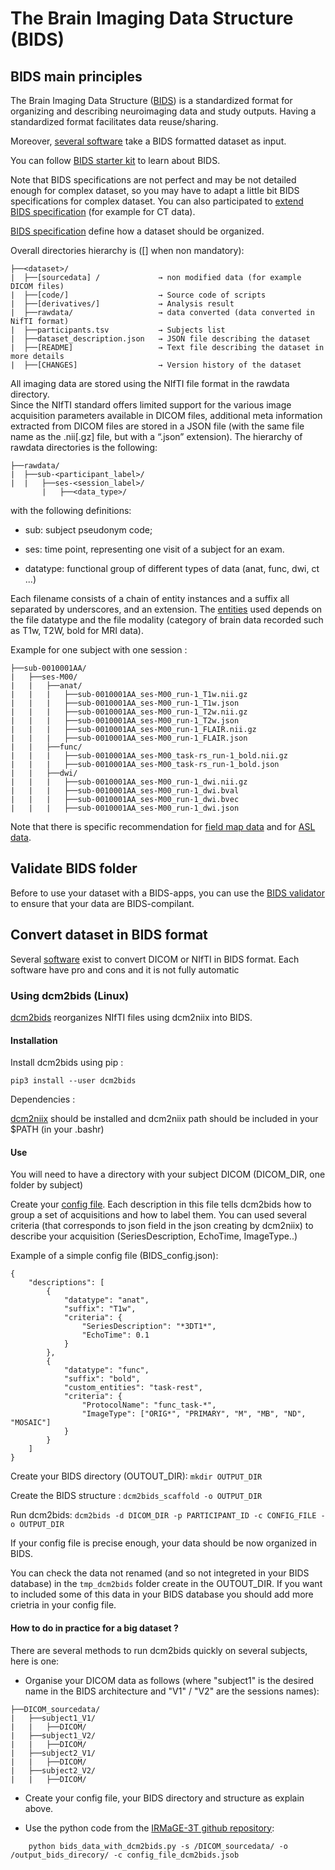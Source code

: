 
# The Brain Imaging Data Structure (BIDS)

## BIDS main principles 

The Brain Imaging Data Structure ([BIDS](https://bids.neuroimaging.io/)) is a standardized format for organizing and describing neuroimaging data and study outputs.
Having a standardized format facilitates data reuse/sharing. 

Moreover, [several software](https://bids-apps.neuroimaging.io/apps/ ) take a BIDS formatted dataset as input.

You can follow [BIDS starter kit](https://bids-standard.github.io/bids-starter-kit/) to learn about BIDS. 

Note that BIDS specifications are not perfect and may be not detailed enough for complex dataset, so you may have to adapt a little bit BIDS specifications for complex dataset. 
You can also participated to [extend BIDS specification]( https://bids.neuroimaging.io/get_involved.html) (for example for CT data). 

[BIDS specification](https://bids-specification.readthedocs.io/en/stable/) define how a dataset should be organized. 

Overall directories hierarchy is ([] when non mandatory):
```
├──<dataset>/
|  ├──[sourcedata] /	         → non modified data (for example DICOM files)
|  ├──[code/]	                 → Source code of scripts 
|  ├──[derivatives/]	         → Analysis result 
|  ├──rawdata/                   → data converted (data converted in NifTI format)
|  ├──participants.tsv	         → Subjects list 
|  ├──dataset_description.json   → JSON file describing the dataset
|  ├──[README]                   → Text file describing the dataset in more details 
|  ├──[CHANGES]	                 → Version history of the dataset
```

All imaging data are stored using the NIfTI file format in the rawdata directory.  
Since the NIfTI standard offers limited support for the various image acquisition parameters available in DICOM files, additional meta information extracted from DICOM files are stored in a JSON file (with the same file name as the .nii[.gz] file, but with a “.json” extension).
The hierarchy of rawdata directories is the following: 
```
├──rawdata/
|  ├──sub-<participant_label>/
|  |   ├──ses-<session_label>/
       |   ├──<data_type>/
```
with the following definitions:

- sub: subject pseudonym code;

- ses: time point, representing one visit of a subject for an exam.

- datatype: functional group of different types of data (anat, func, dwi, ct ...)

Each filename consists of a chain of entity instances and a suffix all separated by underscores, and an extension. 
The [entities](https://bids-specification.readthedocs.io/en/stable/appendices/entity-table.html) used depends on the file datatype and the file modality (category of brain data recorded such as T1w, T2W, bold for MRI data). 

 
Example for one subject with one session : 
```
├──sub-0010001AA/
|   ├──ses-M00/
|   |   ├──anat/
|   |   |   ├──sub-0010001AA_ses-M00_run-1_T1w.nii.gz
|   |   |   ├──sub-0010001AA_ses-M00_run-1_T1w.json
|   |   |   ├──sub-0010001AA_ses-M00_run-1_T2w.nii.gz
|   |   |   ├──sub-0010001AA_ses-M00_run-1_T2w.json
|   |   |   ├──sub-0010001AA_ses-M00_run-1_FLAIR.nii.gz
|   |   |   ├──sub-0010001AA_ses-M00_run-1_FLAIR.json
|   |   ├──func/
|   |   |   ├──sub-0010001AA_ses-M00_task-rs_run-1_bold.nii.gz
|   |   |   ├──sub-0010001AA_ses-M00_task-rs_run-1_bold.json
|   |   ├──dwi/
|   |   |   ├──sub-0010001AA_ses-M00_run-1_dwi.nii.gz
|   |   |   ├──sub-0010001AA_ses-M00_run-1_dwi.bval
|   |   |   ├──sub-0010001AA_ses-M00_run-1_dwi.bvec
|   |   |   ├──sub-0010001AA_ses-M00_run-1_dwi.json
```

Note that there is specific recommendation for [field map data](https://bids-specification.readthedocs.io/en/stable/04-modality-specific-files/01-magnetic-resonance-imaging-data.html#fieldmap-data) and for [ASL data](https://bids-specification.readthedocs.io/en/stable/04-modality-specific-files/01-magnetic-resonance-imaging-data.html#arterial-spin-labeling-perfusion-data).

## Validate BIDS folder

Before to use your dataset with a BIDS-apps, you can use the [BIDS validator](https://bids-standard.github.io/bids-validator/) to ensure that your data are BIDS-compilant.

## Convert dataset in BIDS format

Several [software](https://bids.neuroimaging.io/benefits#mri-and-pet-converterss) exist to convert DICOM or NIfTI in BIDS format. 
Each software have pro and cons and it is not fully automatic

### Using dcm2bids (Linux)

[dcm2bids](https://unfmontreal.github.io/Dcm2Bids/) reorganizes NIfTI files using dcm2niix into BIDS.

#### Installation 

Install dcm2bids using pip : 

`pip3 install --user dcm2bids`

Dependencies : 

[dcm2niix](https://github.com/rordenlab/dcm2niix) should be installed and dcm2niix path should be included in your $PATH (in your .bashr)


#### Use 
You will need to have a directory with your subject DICOM (DICOM_DIR, one folder by subject) 

Create your [config file](https://unfmontreal.github.io/Dcm2Bids/3.1.0/how-to/create-config-file/). 
Each description in this file tells dcm2bids how to group a set of acquisitions and how to label them.
You can used several criteria (that corresponds to json field in the json creating by dcm2niix) to describe your acquisition (SeriesDescription, EchoTime, ImageType..)  

Example of a simple config file (BIDS_config.json): 
```
{
    "descriptions": [
        {
            "datatype": "anat",
            "suffix": "T1w",
            "criteria": {
                "SeriesDescription": "*3DT1*",
                "EchoTime": 0.1
            }
        },
        {
            "datatype": "func",
            "suffix": "bold",
            "custom_entities": "task-rest",
            "criteria": {
                "ProtocolName": "func_task-*",
                "ImageType": ["ORIG*", "PRIMARY", "M", "MB", "ND", "MOSAIC"]
            }
        }
    ]
}
```

Create your BIDS directory (OUTOUT_DIR): `mkdir OUTPUT_DIR`

Create the BIDS structure : `dcm2bids_scaffold -o OUTPUT_DIR`

Run dcm2bids: `dcm2bids -d DICOM_DIR -p PARTICIPANT_ID -c CONFIG_FILE -o OUTPUT_DIR`

If your config file is precise enough, your data should be now organized in BIDS.

You can check the data not renamed (and so not integreted in your BIDS database) in the `tmp_dcm2bids` folder create in the OUTOUT_DIR.
If you want to included some of this data in your BIDS database you should add more crietria in your config file. 

#### How to do in practice for a big dataset ? 

There are several methods to run dcm2bids quickly on several subjects, here is one:

- Organise your DICOM data as follows (where "subject1" is the desired name in the BIDS architecture and "V1" / "V2" are the sessions names): 
```
├──DICOM_sourcedata/
|   ├──subject1_V1/
|   |   ├──DICOM/
|   ├──subject1_V2/
|   |   ├──DICOM/
|   ├──subject2_V1/
|   |   ├──DICOM/
|   ├──subject2_V2/
|   |   ├──DICOM/
```

- Create your config file, your BIDS directory and structure as explain above. 

- Use the python code from the [IRMaGE-3T github repository](https://github.com/IRMaGe-3T/irmage-tools/blob/main/data_management/bids_data_with_dcm2bids.py): 
```
    python bids_data_with_dcm2bids.py -s /DICOM_sourcedata/ -o /output_bids_direcory/ -c config_file_dcm2bids.jsob
```

